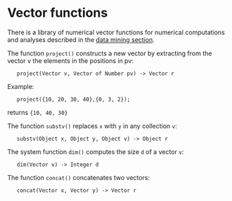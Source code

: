 # Vector functions

There is a library of numerical vector functions for numerical
computations and analyses described in the [data mining
section](data-mining-primitives.md). 

The function `project()` constructs a new vector by extracting from
the vector v the elements in the positions in pv:
```
   project(Vector v, Vector of Number pv) -> Vector r
```
Example:
```
   project({10, 20, 30, 40},{0, 3, 2});
```
returns `{10, 40, 30}`

The function `substv()` replaces `x` with `y` in any collection `v`:
```
   substv(Object x, Object y, Object v) -> Object r
```

The system function `dim()` computes the size `d` of a vector `v`:
```
   dim(Vector v) -> Integer d
```

The function `concat()` concatenates two vectors:
```
   concat(Vector x, Vector y) -> Vector r
```
